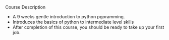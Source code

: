 Course Description
* A 9 weeks gentle introduction to python pgoramming.
* Introduces the basics of python to intermediate level skills
* After completion of this course, you should be ready to take up your first job.
